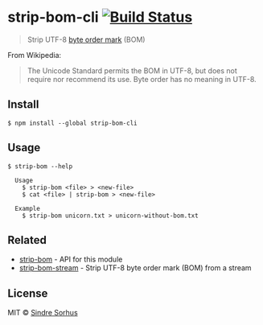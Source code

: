 # strip-bom-cli [![Build Status](https://travis-ci.org/sindresorhus/strip-bom-cli.svg?branch=master)](https://travis-ci.org/sindresorhus/strip-bom-cli)

> Strip UTF-8 [byte order mark](http://en.wikipedia.org/wiki/Byte_order_mark#UTF-8) (BOM)

From Wikipedia:

> The Unicode Standard permits the BOM in UTF-8, but does not require nor recommend its use. Byte order has no meaning in UTF-8.


## Install

```
$ npm install --global strip-bom-cli
```


## Usage

```
$ strip-bom --help

  Usage
    $ strip-bom <file> > <new-file>
    $ cat <file> | strip-bom > <new-file>

  Example
    $ strip-bom unicorn.txt > unicorn-without-bom.txt
```


## Related

- [strip-bom](https://github.com/sindresorhus/strip-bom-cli) - API for this module
- [strip-bom-stream](https://github.com/sindresorhus/strip-bom-stream) - Strip UTF-8 byte order mark (BOM) from a stream


## License

MIT © [Sindre Sorhus](http://sindresorhus.com)
